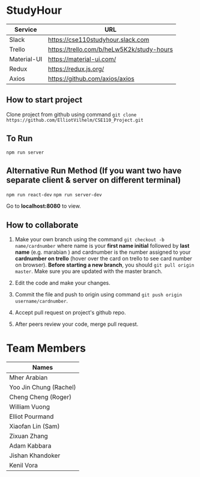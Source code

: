 # StudyHour

| Service | URL |
|-----|-----|
| Slack | https://cse110studyhour.slack.com |
| Trello | https://trello.com/b/heLw5K2k/study-hours |
| Material-UI | https://material-ui.com/ |
| Redux | https://redux.js.org/ |
| Axios | https://github.com/axios/axios |

## How to start project
Clone project from github using command `git clone https://github.com/ElliotVilhelm/CSE110_Project.git`

To Run
--
`npm run server`

Alternative Run Method (If you want two have separate client & server on different terminal)
--
`npm run react-dev`
`npm run server-dev`

Go to **localhost:8080** to view.


## How to collaborate
1. Make your own branch using the command `git checkout -b name/cardnumber` where name is your **first name initial** followed by **last name** (e.g. marabian ) and cardnumber is the number assigned to your **cardnumber on trello** (hover over the card on trello to see card number on browser). **Before starting a new branch**, you should
`git pull origin master`. Make sure you are updated with the master branch.

2. Edit the code and make your changes.

3. Commit the file and push to origin using command `git push origin username/cardnumber`.

4. Accept pull request on project's github repo.

5. After peers review your code, merge pull request.

# Team Members



| Names                  |
|------------------------|
| Mher Arabian           |
| Yoo Jin Chung (Rachel) |
| Cheng Cheng (Roger)    |
| William Vuong          |
| Elliot Pourmand        |
| Xiaofan Lin (Sam)      |
| Zixuan Zhang           |
| Adam Kabbara           |
| Jishan Khandoker       |
| Kenil Vora             |

